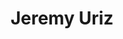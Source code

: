 # <div align="center">Jeremy Uriz </div> #
<!--
**JJURIZ/jjuriz** is a ✨ _special_ ✨ repository because its `README.md` (this file) appears on your GitHub profile.



- 🔭 I’m currently working on an updated site for poet and author Martin Lammon
- 📫 How to reach me: jeremy.uriz@gmail.com
- ⚡ Fun fact: Love Star Trek in all its iterations. Soon will have seen every officially produced episode and movie. 
-->
